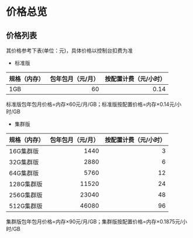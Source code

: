 # 价格总览

##  价格列表
其价格参考下表(单位：元)，具体价格以控制台扣费为准

- 标准版

| 规格（内存）|包年包月（元/月）|按配置计费（元/小时）| 
| :-- | ---: |---:|
|1GB|60|0.14|

标准版包年包月价格=内存×60元/月/GB；标准版按配置价格=内存×0.14元/小时/GB

-  集群版

| 规格（内存）|包年包月（元/月）|按配置计费（元/小时）| 
| :-- | ---: |---:|
|16G集群版|1440|3|
|32G集群版|2880|6|
|64G集群版|5760|12|
|128G集群版|11520|24|
|256G集群版|23040|48|
|512G集群版|46080|96|

集群版包年包月价格=内存×90元/月/GB；集群版按配置价格=内存×0.1875元/小时/GB
